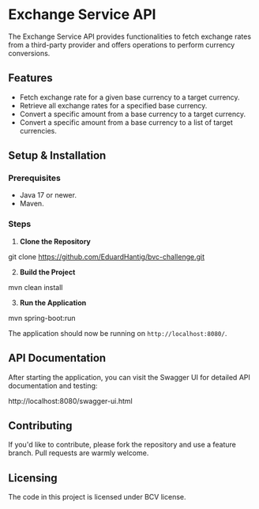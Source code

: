 # Exchange Service API

The Exchange Service API provides functionalities to fetch exchange rates from a third-party provider and offers operations to perform currency conversions.

## Features

- Fetch exchange rate for a given base currency to a target currency.
- Retrieve all exchange rates for a specified base currency.
- Convert a specific amount from a base currency to a target currency.
- Convert a specific amount from a base currency to a list of target currencies.

## Setup & Installation

### Prerequisites

- Java 17 or newer.
- Maven.

### Steps

1. **Clone the Repository**

git clone https://github.com/EduardHantig/bvc-challenge.git

2. **Build the Project**

mvn clean install

3. **Run the Application**

mvn spring-boot:run

The application should now be running on `http://localhost:8080/`.

## API Documentation

After starting the application, you can visit the Swagger UI for detailed API documentation and testing:

http://localhost:8080/swagger-ui.html

## Contributing

If you'd like to contribute, please fork the repository and use a feature branch. Pull requests are warmly welcome.

## Licensing

The code in this project is licensed under BCV license.
